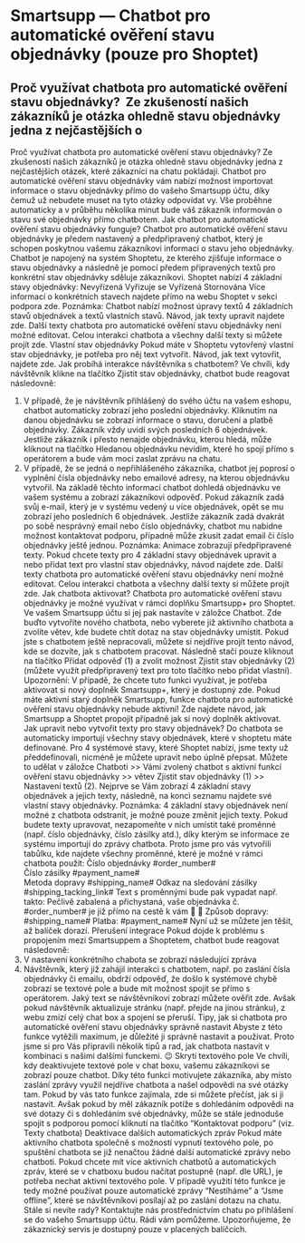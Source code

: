 # Smartsupp — Chatbot pro automatické ověření stavu objednávky (pouze pro Shoptet)
## Proč využívat chatbota pro automatické ověření stavu objednávky?  Ze zkušeností našich zákazníků je otázka ohledně stavu objednávky jedna z nejčastějších o
Proč využívat chatbota pro automatické ověření stavu objednávky? 
Ze zkušeností našich zákazníků je otázka ohledně stavu objednávky jedna z nejčastějších otázek, které zákazníci na chatu pokládají. Chatbot pro automatické ověření stavu objednávky vám nabízí možnost importovat informace o stavu objednávky přímo do vašeho Smartsupp účtu, díky čemuž už nebudete muset na tyto otázky odpovídat vy. Vše proběhne automaticky a v průběhu několika minut bude váš zákazník informován o stavu své objednávky přímo chatbotem. 
Jak chatbot pro automatické ověření stavu objednávky funguje? 
Chatbot pro automatické ověření stavu objednávky je předem nastavený a předpřipravený chatbot, který je schopen poskytnou vašemu zákazníkovi informaci o stavu jeho objednávky. Chatbot je napojený na systém Shoptetu, ze kterého zjišťuje informace o stavu objednávky a následně je pomocí předem připravených textů pro konkrétní stav objednávky sděluje zákazníkovi. 
Shoptet nabízí 4 základní stavy objednávky: 
Nevyřízená 
Vyřizuje se 
Vyřízená
Stornována 
Více informací o konkrétních stavech najdete přímo na webu Shoptet v sekci podpora zde.
Poznámka: Chatbot nabízí možnost úpravy textů 4 základních stavů objednávek a textů vlastních stavů. Návod, jak texty upravit najdete zde. 
Další texty chatbota pro automatické ověření stavu objednávky není možné editovat. Celou interakci chatbota a všechny další texty si můžete projít zde.
Vlastní stav objednávky
Pokud máte v Shoptetu vytovřený vlastní stav objednávky, je potřeba pro něj text vytvořit. Návod, jak text vytovřit, najdete zde.
Jak probíhá interakce návštěvníka s chatbotem?
Ve chvíli, kdy návštěvník klikne na tlačítko Zjistit stav objednávky, chatbot bude reagovat následovně: 
1. V případě, že je návštěvník přihlášený do svého účtu na vašem eshopu, chatbot automaticky zobrazí jeho poslední objednávky. Kliknutím na danou objednávku se zobrazí informace o stavu, doručení a platbě objednávky. Zákazník vždy uvidí svých posledních 6 objednávek. 
Jestliže zákazník i přesto nenajde objednávku, kterou hledá, může kliknout na tlačítko Hledanou objednávku nevidím, které ho spojí přímo s operátorem a bude vám moci zaslat zprávu na chatu. 
2. V případě, že se jedná o nepřihlášeného zákazníka, chatbot jej poprosí o vyplnění čísla objednávky nebo emailové adresy, na kterou objednávku vytvořil. Na základě těchto informací chatbot dohledá objednávku ve vašem systému a zobrazí zákazníkovi odpověď. Pokud zákazník zadá svůj e-mail, který je v systému vedený u více objednávek, opět se mu zobrazí jeho posledních 6 objednávek.
Jestliže zákazník zadá dvakrát po sobě nesprávný email nebo číslo objednávky, chatbot mu nabídne možnost kontaktovat podporu, případně může zkusit zadat email či číslo objednávky ještě jednou.
Poznámka: Animace zobrazují předpřipravené texty. Pokud chcete texty pro 4 základní stavy objednávek upravit a nebo přidat text pro vlastní stav objednávky, návod najdete zde. 
Další texty chatbota pro automatické ověření stavu objednávky není možné editovat. Celou interakci chatbota a všechny další texty si můžete projít zde.
Jak chatbota aktivovat? 
Chatbota pro automatické ověření stavu objednávky je možné využívat v rámci doplňku Smartsupp+ pro Shoptet. 
Ve vašem Smartsupp účtu si jej pak nastavíte v záložce Chatbot. Zde buďto vytvoříte nového chatbota, nebo vyberete již aktivního chatbota a zvolíte větev, kde budete chtít dotaz na stav objednávky umístit. Pokud jste s chatbotem ještě nepracovali, můžete si nejdříve projít tento návod, kde se dozvíte, jak s chatbotem pracovat.
Následně stačí pouze kliknout na tlačítko Přidat odpověď (1) a zvolit možnost Zjistit stav objednávky (2) (můžete využít předpřipravený text pro toto tlačítko nebo přidat vlastní). 
Upozornění: V případě, že chcete tuto funkci využívat, je potřeba aktivovat si nový doplněk Smartsupp+, který je dostupný zde. Pokud máte aktivní starý doplněk Smartsupp, funkce chatbota pro automatické ověření stavu objednávky nebude aktivní! Zde najdete návod, jak Smartsupp a Shoptet propojit případně jak si nový doplněk aktivovat.
Jak upravit nebo vytvořit texty pro stavy objednávek?
Do chatbota se automaticky importují všechny stavy objednávek, které v shoptetu máte definované. Pro 4 systémové stavy, které Shoptet nabízí, jsme texty už předdefinovali, nicméně je můžete upravit nebo úplně přepsat.
Můžete to udělat v záložce Chatboti >> Vámi zvolený chatbot s aktivní funkcí ověření stavu objednávky >> větev Zjistit stav objednávky (1) >> Nastavení textů (2).
Nejprve se Vám zobrazí 4 základní stavy objednávek a jejich texty, následně, na konci seznamu najdete své vlastní stavy objednávky. 
Poznámka: 4 základní stavy objednávek není možné z chatbota odstranit, je možné pouze změnit jejich texty.
Pokud budete texty upravovat, nezapomeňte v nich umístit také proměnné (např. číslo objednávky, číslo zásilky atd.), díky kterým se informace ze systému importují do zprávy chatbota. Proto jsme pro vás vytvořili tabůlku, kde najdete všechny proměnné, které je možné v rámci chatbota použít:
Číslo objednávky	#order_number#	
Číslo zásilky	#payment_name#	
Metoda dopravy	#shipping_name#	
Odkaz na sledování zásilky	#shipping_tacking_link#	
Text s proměnnými bude pak vypadat např. takto:
Pečlivě zabalená a přichystaná, vaše objednávka č. #order_number# je již přímo na cestě k vám 🚚 💨
Způsob dopravy: #shipping_name# 
Platba: #payment_name#
Nyní už se můžete jen těšit, až balíček dorazí.
Přerušení integrace
Pokud dojde k problému s propojením mezi Smartsuppem a Shoptetem, chatbot bude reagovat následovně:
1. V nastavení konkrétního chabota se zobrazí následující zpráva
2. Návštěvník, který již zahájil interakci s chatbotem, např. po zaslání čísla objednávky či emailu, obdrží odpověď, že došlo k systémové chybě zobrazí se textové pole a bude mít možnost spojit se přímo s operátorem. Jaký text se návštěvníkovi zobrazí můžete ověřit zde.
Avšak pokud návštěvník aktualizuje stránku (např. přejde na jinou stránku), z webu zmizí celý chat box a spojení se přeruší. 
Tipy, jak si chatbota pro automatické ověření stavu objednávky správně nastavit
Abyste z této funkce vytěžili maximum, je důležité ji správně nastavit a používat. Proto jsme si pro Vás připravili několik tipů a rad, jak chatbota nastavit v kombinaci s našimi dalšími funckemi. 😉
Skrytí textového pole
Ve chvíli, kdy deaktivujete textové pole v chat boxu, vašemu zákazníkovi se zobrazí pouze chatbot. Díky této funkci motivujete zákazníka, aby místo zaslání zprávy využil nejdříve chatbota a našel odpovědi na své otázky tam. Pokud by vás tato funkce zajímala, zde si můžete přečíst, jak si ji nastavit. Avšak pokud by měl zákazník potíže s dohledáním odpovědi na své dotazy či s dohledáním své objednávky, může se stále jednoduše spojit s podporou pomocí kliknutí na tlačítko “Kontaktovat podporu” (viz. Texty chatbota) 
Deaktivace dalších automatických zpráv
Pokud máte aktivního chatbota společně s možností vypnutí textového pole, po spuštění chatbota se již nenačtou žádné další automatické zprávy nebo chatboti. Pokud chcete mít více aktivních chatbotů a automatických zpráv, které se v chatboxu budou načítat postupně (např. dle URL), je potřeba nechat aktivní textového pole. V případě využití této funkce je tedy možné používat pouze automatické zprávy “Nestíháme” a “Jsme offline”, které se návštěvníkovi posílají až po zaslání dotazu na chatu.
Stále si nevíte rady? Kontaktujte nás prostřednictvím chatu po přihlášení se do vašeho Smartsupp účtu. Rádi vám pomůžeme. Upozorňujeme, že zákaznický servis je dostupný pouze v placených balíčcích.

